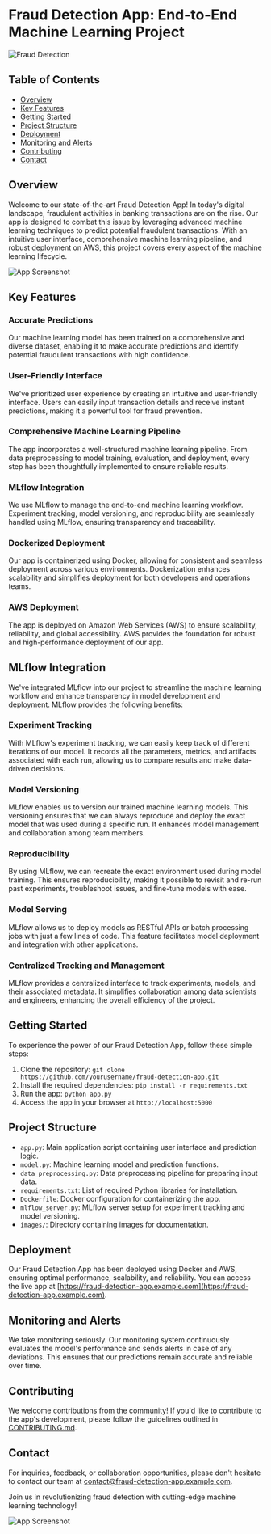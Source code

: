 # Fraud Detection App: End-to-End Machine Learning Project

![Fraud Detection](images/fraud_detection.jpg)

## Table of Contents
- [Overview](#overview)
- [Key Features](#key-features)
- [Getting Started](#getting-started)
- [Project Structure](#project-structure)
- [Deployment](#deployment)
- [Monitoring and Alerts](#monitoring-and-alerts)
- [Contributing](#contributing)
- [Contact](#contact)

## Overview

Welcome to our state-of-the-art Fraud Detection App! In today's digital landscape, fraudulent activities in banking transactions are on the rise. Our app is designed to combat this issue by leveraging advanced machine learning techniques to predict potential fraudulent transactions. With an intuitive user interface, comprehensive machine learning pipeline, and robust deployment on AWS, this project covers every aspect of the machine learning lifecycle.

![App Screenshot](images/app_screenshot.jpg)

## Key Features

### Accurate Predictions
Our machine learning model has been trained on a comprehensive and diverse dataset, enabling it to make accurate predictions and identify potential fraudulent transactions with high confidence.

### User-Friendly Interface
We've prioritized user experience by creating an intuitive and user-friendly interface. Users can easily input transaction details and receive instant predictions, making it a powerful tool for fraud prevention.

### Comprehensive Machine Learning Pipeline
The app incorporates a well-structured machine learning pipeline. From data preprocessing to model training, evaluation, and deployment, every step has been thoughtfully implemented to ensure reliable results.

### MLflow Integration
We use MLflow to manage the end-to-end machine learning workflow. Experiment tracking, model versioning, and reproducibility are seamlessly handled using MLflow, ensuring transparency and traceability.

### Dockerized Deployment
Our app is containerized using Docker, allowing for consistent and seamless deployment across various environments. Dockerization enhances scalability and simplifies deployment for both developers and operations teams.

### AWS Deployment
The app is deployed on Amazon Web Services (AWS) to ensure scalability, reliability, and global accessibility. AWS provides the foundation for robust and high-performance deployment of our app.

## MLflow Integration

We've integrated MLflow into our project to streamline the machine learning workflow and enhance transparency in model development and deployment. MLflow provides the following benefits:

### Experiment Tracking

With MLflow's experiment tracking, we can easily keep track of different iterations of our model. It records all the parameters, metrics, and artifacts associated with each run, allowing us to compare results and make data-driven decisions.

### Model Versioning

MLflow enables us to version our trained machine learning models. This versioning ensures that we can always reproduce and deploy the exact model that was used during a specific run. It enhances model management and collaboration among team members.

### Reproducibility

By using MLflow, we can recreate the exact environment used during model training. This ensures reproducibility, making it possible to revisit and re-run past experiments, troubleshoot issues, and fine-tune models with ease.

### Model Serving

MLflow allows us to deploy models as RESTful APIs or batch processing jobs with just a few lines of code. This feature facilitates model deployment and integration with other applications.

### Centralized Tracking and Management

MLflow provides a centralized interface to track experiments, models, and their associated metadata. It simplifies collaboration among data scientists and engineers, enhancing the overall efficiency of the project.


## Getting Started

To experience the power of our Fraud Detection App, follow these simple steps:

1. Clone the repository: `git clone https://github.com/yourusername/fraud-detection-app.git`
2. Install the required dependencies: `pip install -r requirements.txt`
3. Run the app: `python app.py`
4. Access the app in your browser at `http://localhost:5000`

## Project Structure

- `app.py`: Main application script containing user interface and prediction logic.
- `model.py`: Machine learning model and prediction functions.
- `data_preprocessing.py`: Data preprocessing pipeline for preparing input data.
- `requirements.txt`: List of required Python libraries for installation.
- `Dockerfile`: Docker configuration for containerizing the app.
- `mlflow_server.py`: MLflow server setup for experiment tracking and model versioning.
- `images/`: Directory containing images for documentation.

## Deployment

Our Fraud Detection App has been deployed using Docker and AWS, ensuring optimal performance, scalability, and reliability. You can access the live app at [https://fraud-detection-app.example.com](https://fraud-detection-app.example.com).

## Monitoring and Alerts

We take monitoring seriously. Our monitoring system continuously evaluates the model's performance and sends alerts in case of any deviations. This ensures that our predictions remain accurate and reliable over time.

## Contributing

We welcome contributions from the community! If you'd like to contribute to the app's development, please follow the guidelines outlined in [CONTRIBUTING.md](CONTRIBUTING.md).

## Contact

For inquiries, feedback, or collaboration opportunities, please don't hesitate to contact our team at contact@fraud-detection-app.example.com.

Join us in revolutionizing fraud detection with cutting-edge machine learning technology!

![App Screenshot](images/app_screenshot.jpg)
